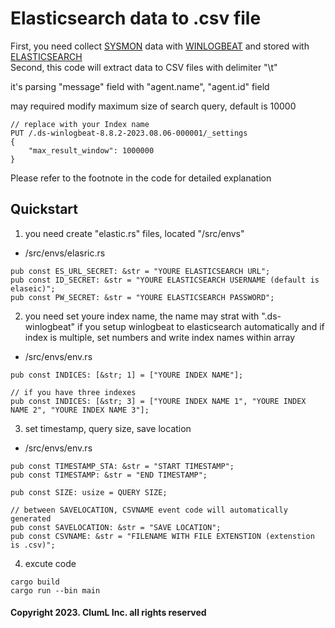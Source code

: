 Elasticsearch data to .csv file
===

First, you need collect [SYSMON](https://learn.microsoft.com/ko-kr/sysinternals/downloads/sysmon) data with [WINLOGBEAT](https://www.elastic.co/kr/beats/winlogbeat) and stored with [ELASTICSEARCH](https://www.elastic.co/kr/elasticsearch)   
Second, this code will extract data to CSV files with delimiter "\t"

it's parsing "message" field with "agent.name", "agent.id" field

may required modify maximum size of search query, default is 10000
```
// replace with your Index name
PUT /.ds-winlogbeat-8.8.2-2023.08.06-000001/_settings
{
    "max_result_window": 1000000
}
```

Please refer to the footnote in the code for detailed explanation

## Quickstart
1. you need create "elastic.rs" files, located "/src/envs"
- /src/envs/elasric.rs
```
pub const ES_URL_SECRET: &str = "YOURE ELASTICSEARCH URL";
pub const ID_SECRET: &str = "YOURE ELASTICSEARCH USERNAME (default is elaseic)";
pub const PW_SECRET: &str = "YOURE ELASTICSEARCH PASSWORD";
```
2. you need set youre index name, the name may strat with ".ds-winlogbeat" if you setup winlogbeat to elasticsearch automatically
and if index is multiple, set numbers and write index names within array
- /src/envs/env.rs
```
pub const INDICES: [&str; 1] = ["YOURE INDEX NAME"];

// if you have three indexes
pub const INDICES: [&str; 3] = ["YOURE INDEX NAME 1", "YOURE INDEX NAME 2", "YOURE INDEX NAME 3"];
```
3. set timestamp, query size, save location
- /src/envs/env.rs
```
pub const TIMESTAMP_STA: &str = "START TIMESTAMP";
pub const TIMESTAMP: &str = "END TIMESTAMP";

pub const SIZE: usize = QUERY SIZE;

// between SAVELOCATION, CSVNAME event code will automatically generated
pub const SAVELOCATION: &str = "SAVE LOCATION";
pub const CSVNAME: &str = "FILENAME WITH FILE EXTENSTION (extenstion is .csv)";
```
4. excute code
```
cargo build
cargo run --bin main
```

#### Copyright 2023. ClumL Inc. all rights reserved 